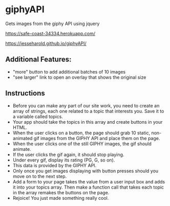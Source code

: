 # giphyAPI
Gets images from the giphy API using jquery

https://safe-coast-34334.herokuapp.com/

https://jesseharold.github.io/giphyAPI/

## Additional Features:
 * "more" button to add additional batches of 10 images
 * "see larger" link to open an overlay that shows the original size

## Instructions
 * Before you can make any part of our site work, you need to create an array of strings, each one related to a topic that interests you. Save it to a variable called topics.
 * Your app should take the topics in this array and create buttons in your HTML.
 * When the user clicks on a button, the page should grab 10 static, non-animated gif images from the GIPHY API and place them on the page.
 * When the user clicks one of the still GIPHY images, the gif should animate. 
 * If the user clicks the gif again, it should stop playing.
 * Under every gif, display its rating (PG, G, so on).
 * This data is provided by the GIPHY API.
 * Only once you get images displaying with button presses should you move on to the next step.
 * Add a form to your page takes the value from a user input box and adds it into your topics array. Then make a function call that takes each topic in the array remakes the buttons on the page.
 * Rejoice! You just made something really cool.
